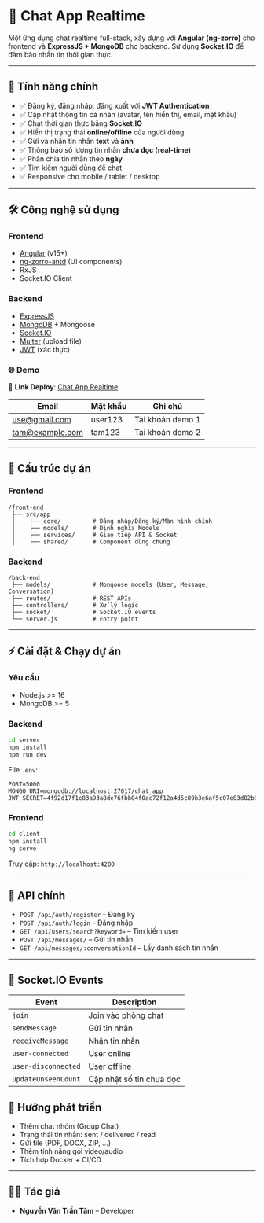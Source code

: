 # 📌 Chat App Realtime

Một ứng dụng chat realtime full-stack, xây dựng với **Angular (ng-zorro)** cho
frontend và **ExpressJS + MongoDB** cho backend. Sử dụng **Socket.IO** để đảm
bảo nhắn tin thời gian thực.

---

## 🚀 Tính năng chính

- ✅ Đăng ký, đăng nhập, đăng xuất với **JWT Authentication**
- ✅ Cập nhật thông tin cá nhân (avatar, tên hiển thị, email, mật khẩu)
- ✅ Chat thời gian thực bằng **Socket.IO**
- ✅ Hiển thị trạng thái **online/offline** của người dùng
- ✅ Gửi và nhận tin nhắn **text** và **ảnh**
- ✅ Thông báo số lượng tin nhắn **chưa đọc (real-time)**
- ✅ Phân chia tin nhắn theo **ngày**
- ✅ Tìm kiếm người dùng để chat
- ✅ Responsive cho mobile / tablet / desktop

---

## 🛠️ Công nghệ sử dụng

### Frontend

- [Angular](https://angular.io/) (v15+)
- [ng-zorro-antd](https://ng.ant.design/) (UI components)
- RxJS
- Socket.IO Client

### Backend

- [ExpressJS](https://expressjs.com/)
- [MongoDB](https://www.mongodb.com/) + Mongoose
- [Socket.IO](https://socket.io/)
- [Multer](https://github.com/expressjs/multer) (upload file)
- [JWT](https://jwt.io/) (xác thực)

### 🌐 Demo

🔗 **Link Deploy**:
[Chat App Realtime](https://chat-app-production-623f.up.railway.app/login)

| Email           | Mật khẩu | Ghi chú          |
| --------------- | -------- | ---------------- |
| use@gmail.com   | user123  | Tài khoản demo 1 |
| tam@example.com | tam123   | Tài khoản demo 2 |

---

## 📂 Cấu trúc dự án

### Frontend

```
/front-end
 ├── src/app
 │    ├── core/         # Đăng nhập/Đăng ký/Màn hình chính
 │    ├── models/       # Định nghĩa Models
 │    ├── services/     # Giao tiếp API & Socket
 │    └── shared/       # Component dùng chung
```

### Backend

```
/back-end
 ├── models/            # Mongoose models (User, Message, Conversation)
 ├── routes/            # REST APIs
 ├── controllers/       # Xử lý logic
 ├── socket/            # Socket.IO events
 └── server.js          # Entry point
```

---

## ⚡ Cài đặt & Chạy dự án

### Yêu cầu

- Node.js >= 16
- MongoDB >= 5

### Backend

```bash
cd server
npm install
npm run dev
```

File `.env`:

```env
PORT=5000
MONGO_URI=mongodb://localhost:27017/chat_app
JWT_SECRET=4f92d17f1c83a93a8de76fbb04f0ac72f12a4d5c89b3e6af5c07e83d02b8f6cd
```

### Frontend

```bash
cd client
npm install
ng serve
```

Truy cập: `http://localhost:4200`

---

## 🔌 API chính

- `POST /api/auth/register` – Đăng ký
- `POST /api/auth/login` – Đăng nhập
- `GET /api/users/search?keyword=` – Tìm kiếm user
- `POST /api/messages/` – Gửi tin nhắn
- `GET /api/messages/:conversationId` – Lấy danh sách tin nhắn

---

## 🔔 Socket.IO Events

| Event               | Description              |
| ------------------- | ------------------------ |
| `join`              | Join vào phòng chat      |
| `sendMessage`       | Gửi tin nhắn             |
| `receiveMessage`    | Nhận tin nhắn            |
| `user-connected`    | User online              |
| `user-disconnected` | User offline             |
| `updateUnseenCount` | Cập nhật số tin chưa đọc |

## 🚀 Hướng phát triển

- Thêm chat nhóm (Group Chat)
- Trạng thái tin nhắn: sent / delivered / read
- Gửi file (PDF, DOCX, ZIP, …)
- Thêm tính năng gọi video/audio
- Tích hợp Docker + CI/CD

---

## 👨‍💻 Tác giả

- **Nguyễn Văn Trần Tâm** – Developer
